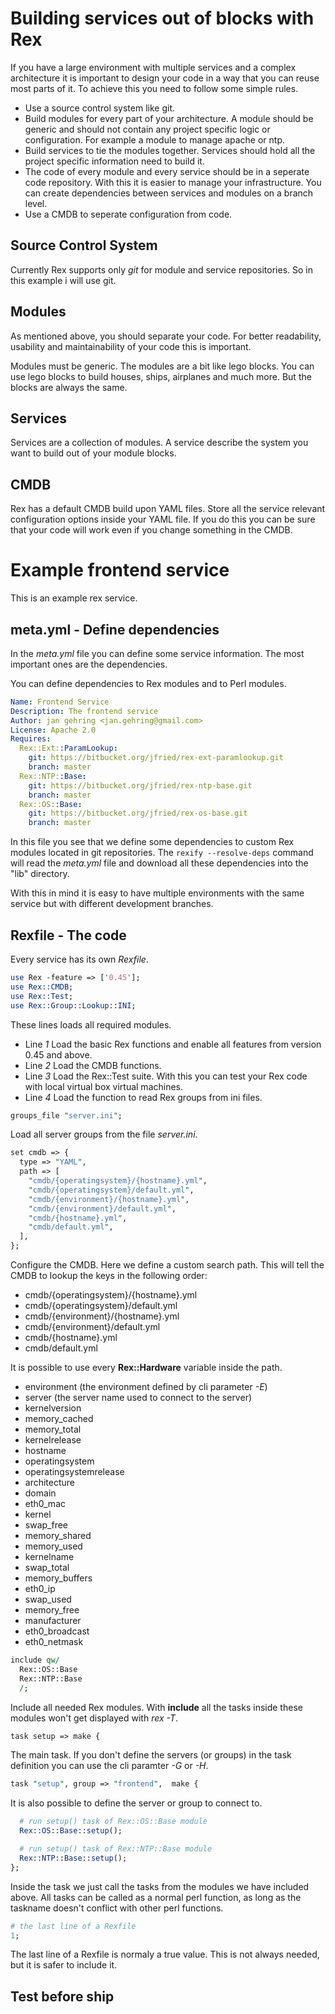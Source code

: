 # Building services out of blocks with Rex

If you have a large environment with multiple services and a complex architecture it is important to design your code in a way that you can reuse most parts of it.
To achieve this you need to follow some simple rules.

* Use a source control system like git.
* Build modules for every part of your architecture. A module should be generic and should not contain any project specific logic or configuration. For example a module to manage apache or ntp.
* Build services to tie the modules together. Services should hold all the project specific information need to build it.
* The code of every module and every service should be in a seperate code repository. With this it is easier to manage your infrastructure. You can create dependencies between services and modules on a branch level.
* Use a CMDB to seperate configuration from code.

## Source Control System

Currently Rex supports only *git* for module and service repositories. So in this example i will use git.

## Modules

As mentioned above, you should separate your code. For better readability, usability and maintainability of your code this is important.

Modules must be generic. The modules are a bit like lego blocks. You can use lego blocks to build houses, ships, airplanes and much more. But the blocks are always the same.

## Services

Services are a collection of modules. A service describe the system you want to build out of your module blocks.

## CMDB

Rex has a default CMDB build upon YAML files. Store all the service relevant configuration options inside your YAML file. If you do this you can be sure that your code will work even if you change something in the CMDB.

# Example frontend service

This is an example rex service.

## meta.yml - Define dependencies

In the *meta.yml* file you can define some service information. The most important ones are the dependencies.

You can define dependencies to Rex modules and to Perl modules.

```yaml
Name: Frontend Service
Description: The frontend service
Author: jan gehring <jan.gehring@gmail.com>
License: Apache 2.0
Requires:
  Rex::Ext::ParamLookup:
    git: https://bitbucket.org/jfried/rex-ext-paramlookup.git
    branch: master
  Rex::NTP::Base:
    git: https://bitbucket.org/jfried/rex-ntp-base.git
    branch: master
  Rex::OS::Base:
    git: https://bitbucket.org/jfried/rex-os-base.git
    branch: master
```

In this file you see that we define some dependencies to custom Rex modules located in git repositories.
The ```rexify --resolve-deps``` command will read the *meta.yml* file and download all these dependencies into the "lib" directory.

With this in mind it is easy to have multiple environments with the same service but with different development branches.


## Rexfile - The code

Every service has its own *Rexfile*.

```perl
use Rex -feature => ['0.45'];
use Rex::CMDB;
use Rex::Test;
use Rex::Group::Lookup::INI;
```

These lines loads all required modules.

* Line *1* Load the basic Rex functions and enable all features from version 0.45 and above.
* Line *2* Load the CMDB functions.
* Line *3* Load the Rex::Test suite. With this you can test your Rex code with local virtual box virtual machines.
* Line *4* Load the function to read Rex groups from ini files.


```perl
groups_file "server.ini";
```
Load all server groups from the file *server.ini*.



```perl
set cmdb => {
  type => "YAML",
  path => [
    "cmdb/{operatingsystem}/{hostname}.yml",
    "cmdb/{operatingsystem}/default.yml",
    "cmdb/{environment}/{hostname}.yml",
    "cmdb/{environment}/default.yml",
    "cmdb/{hostname}.yml",
    "cmdb/default.yml",
  ],
};
```

Configure the CMDB. Here we define a custom search path. This will tell the CMDB to lookup the keys in the following order:

* cmdb/{operatingsystem}/{hostname}.yml
* cmdb/{operatingsystem}/default.yml
* cmdb/{environment}/{hostname}.yml
* cmdb/{environment}/default.yml
* cmdb/{hostname}.yml
* cmdb/default.yml

It is possible to use every **Rex::Hardware** variable inside the path.

* environment (the environment defined by cli parameter *-E*)
* server (the server name used to connect to the server)
* kernelversion
* memory_cached
* memory_total
* kernelrelease
* hostname
* operatingsystem
* operatingsystemrelease
* architecture
* domain
* eth0_mac
* kernel
* swap_free
* memory_shared
* memory_used
* kernelname
* swap_total
* memory_buffers
* eth0_ip
* swap_used
* memory_free
* manufacturer
* eth0_broadcast
* eth0_netmask


```perl
include qw/
  Rex::OS::Base
  Rex::NTP::Base
  /;
```

Include all needed Rex modules. With **include** all the tasks inside these modules won't get displayed with *rex -T*.


```perl
task setup => make {
```

The main task.  If you don't define the servers (or groups) in the task definition you can use the cli paramter *-G* or *-H*.


```perl
task "setup", group => "frontend",  make {
```

It is also possible to define the server or group to connect to.


```perl
  # run setup() task of Rex::OS::Base module
  Rex::OS::Base::setup();

  # run setup() task of Rex::NTP::Base module
  Rex::NTP::Base::setup();
};

```

Inside the task we just call the tasks from the modules we have included above. All tasks can be called as a normal perl function, as long as the taskname doesn't conflict with other perl functions.



```perl
# the last line of a Rexfile
1;
```
The last line of a Rexfile is normaly a true value. This is not always needed, but it is safer to include it.


## Test before ship
